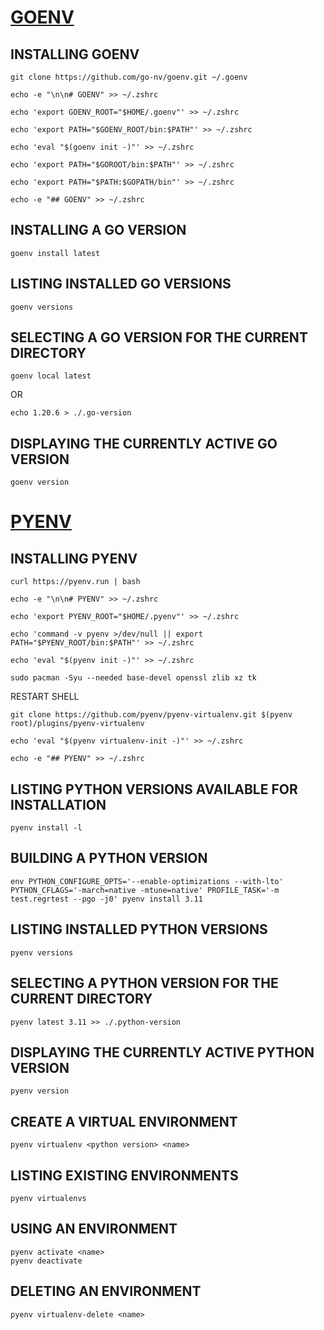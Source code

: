 # [GOENV](https://github.com/go-nv/goenv)
## INSTALLING GOENV
```
git clone https://github.com/go-nv/goenv.git ~/.goenv
```
```
echo -e "\n\n# GOENV" >> ~/.zshrc
```
```
echo 'export GOENV_ROOT="$HOME/.goenv"' >> ~/.zshrc
```
```
echo 'export PATH="$GOENV_ROOT/bin:$PATH"' >> ~/.zshrc
```
```
echo 'eval "$(goenv init -)"' >> ~/.zshrc
```
```
echo 'export PATH="$GOROOT/bin:$PATH"' >> ~/.zshrc
```
```
echo 'export PATH="$PATH:$GOPATH/bin"' >> ~/.zshrc
```
```
echo -e "## GOENV" >> ~/.zshrc
```
## INSTALLING A GO VERSION
```
goenv install latest
```
## LISTING INSTALLED GO VERSIONS
```
goenv versions
```
## SELECTING A GO VERSION FOR THE CURRENT DIRECTORY
```
goenv local latest
```
OR
```
echo 1.20.6 > ./.go-version
```
## DISPLAYING THE CURRENTLY ACTIVE GO VERSION
```
goenv version
```

# [PYENV](https://github.com/pyenv/pyenv)
## INSTALLING PYENV
```
curl https://pyenv.run | bash
```
```
echo -e "\n\n# PYENV" >> ~/.zshrc
```
```
echo 'export PYENV_ROOT="$HOME/.pyenv"' >> ~/.zshrc
```
```
echo 'command -v pyenv >/dev/null || export PATH="$PYENV_ROOT/bin:$PATH"' >> ~/.zshrc
```
```
echo 'eval "$(pyenv init -)"' >> ~/.zshrc
```
```
sudo pacman -Syu --needed base-devel openssl zlib xz tk
```

RESTART SHELL

```
git clone https://github.com/pyenv/pyenv-virtualenv.git $(pyenv root)/plugins/pyenv-virtualenv
```
```
echo 'eval "$(pyenv virtualenv-init -)"' >> ~/.zshrc
```
```
echo -e "## PYENV" >> ~/.zshrc
```
## LISTING PYTHON VERSIONS AVAILABLE FOR INSTALLATION
```
pyenv install -l
```
## BUILDING A PYTHON VERSION
```
env PYTHON_CONFIGURE_OPTS='--enable-optimizations --with-lto' PYTHON_CFLAGS='-march=native -mtune=native' PROFILE_TASK='-m test.regrtest --pgo -j0' pyenv install 3.11
```
## LISTING INSTALLED PYTHON VERSIONS
```
pyenv versions
```
## SELECTING A PYTHON VERSION FOR THE CURRENT DIRECTORY
```
pyenv latest 3.11 >> ./.python-version
```
## DISPLAYING THE CURRENTLY ACTIVE PYTHON VERSION
```
pyenv version
```
## CREATE A VIRTUAL ENVIRONMENT
```
pyenv virtualenv <python version> <name>
```
## LISTING EXISTING ENVIRONMENTS
```
pyenv virtualenvs
```
## USING AN ENVIRONMENT
```
pyenv activate <name>
pyenv deactivate
```
## DELETING AN ENVIRONMENT
```
pyenv virtualenv-delete <name>
```